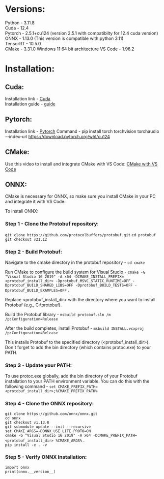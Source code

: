 # Versions:
Python - 3.11.8 <br>
Cuda -  12.4 <br>
Pytorch - 2.5.1+cu124 (version 2.5.1 with compatibilty for 12.4 cuda version) <br>
ONNX - 1.13.0 (This version is compatible with python 3.11) <br>
TensorRT - 10.5.0 <br>
CMake - 3.31.0
Windows 11 64 bit architecture
VS Code - 1.96.2
# Installation:
## Cuda:
Installation link - [Cuda](https://developer.nvidia.com/cuda-12-4-0-download-archive?target_os=Windows&target_arch=x86_64&target_version=11&target_type=exe_local) <br>
Installation guide - [guide](https://docs.nvidia.com/cuda/cuda-installation-guide-microsoft-windows/index.html)

## Pytorch:
Installation link - [Pytorch](https://pytorch.org/get-started/locally/)
Command - pip install torch torchvision torchaudio --index-url https://download.pytorch.org/whl/cu124

## CMake:
Use this video to install and integrate CMake with VS Code: [CMake with VS Code](https://www.youtube.com/watch?v=_BWU5mWqVA4&pp=ygUlY21ha2UgaW5zdGFsbCBpbiB3aW5kb3dzIHdpdGggdnMgY29kZQ%3D%3D)

## ONNX:
CMake is necessary for ONNX, so make sure you install CMake in your PC and integrate it with VS Code. <br>

To install ONNX: <br>
### Step 1 - Clone the Protobuf repository: 
`git clone https://github.com/protocolbuffers/protobuf.git`
`cd protobuf`
`git checkout v21.12`

### Step 2 - Build Protobuf: 
Navigate to the cmake directory in the protobuf repository - `cd cmake` <br>

Run CMake to configure the build system for Visual Studio - `cmake -G "Visual Studio 16 2019" -A x64 -DCMAKE_INSTALL_PREFIX=<protobuf_install_dir> -Dprotobuf_MSVC_STATIC_RUNTIME=OFF -Dprotobuf_BUILD_SHARED_LIBS=OFF -Dprotobuf_BUILD_TESTS=OFF -Dprotobuf_BUILD_EXAMPLES=OFF` . <br>

Replace <protobuf_install_dir> with the directory where you want to install Protobuf (e.g., C:\protobuf). <br>

Build the Protobuf library - `msbuild protobuf.sln /m /p:Configuration=Release` <br>

After the build completes, install Protobuf - `msbuild INSTALL.vcxproj /p:Configuration=Release` <br>

This installs Protobuf to the specified directory (<protobuf_install_dir>). Don't forget to add the bin directory (which contains protoc.exe) to your PATH. <br>

### Step 3 - Update your PATH: 
To use protoc.exe globally, add the bin directory of your Protobuf installation to your PATH environment variable. You can do this with the following command - `set CMAKE_PREFIX_PATH=<protobuf_install_dir>;%CMAKE_PREFIX_PATH%` <br>

### Step 4 - Clone the ONNX repository: 
`git clone https://github.com/onnx/onnx.git` <br>
`cd onnx` <br>
`git checkout v1.13.0` <br>
`git submodule update --init --recursive` <br>
`set CMAKE_ARGS=-DONNX_USE_LITE_PROTO=ON` <br>
`cmake -G "Visual Studio 16 2019" -A x64 -DCMAKE_PREFIX_PATH=<protobuf_install_dir> %CMAKE_ARGS%` . <br>
`pip install -e . -v` <br>

### Step 5 - Verify ONNX Installation: 
`import onnx` <br>
`print(onnx.__version__)` <br>















